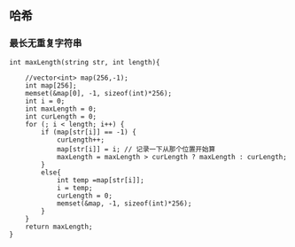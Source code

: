 ## 哈希


###  最长无重复字符串

	int maxLength(string str, int length){
	    
	    //vector<int> map(256,-1);
	    int map[256];
	    memset(&map[0], -1, sizeof(int)*256);
	    int i = 0;
	    int maxLength = 0;
	    int curLength = 0;
	    for (; i < length; i++) {
	        if (map[str[i]] == -1) {
	            curLength++;
	            map[str[i]] = i; // 记录一下从那个位置开始算
	            maxLength = maxLength > curLength ? maxLength : curLength;
	        }
	        else{
	            int temp =map[str[i]];
	            i = temp;
	            curLength = 0;
	            memset(&map, -1, sizeof(int)*256);
	        }
	    }
	    return maxLength;
	}
	
